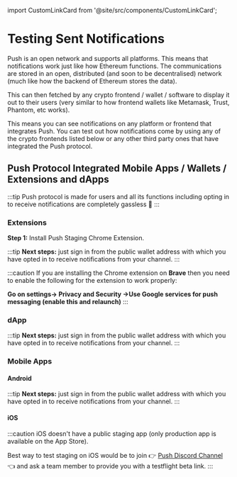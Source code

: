 import CustomLinkCard from '@site/src/components/CustomLinkCard';

# Testing Sent Notifications

Push is an open network and supports all platforms. This means that notifications work just like how Ethereum functions. The communications are stored in an open, distributed (and soon to be decentralised) network (much like how the backend of Ethereum stores the data).&#x20;

This can then fetched by any crypto frontend / wallet / software to display it out to their users (very similar to how frontend wallets like Metamask, Trust, Phantom, etc works).

This means you can see notifications on any platform or frontend that integrates Push. You can test out how notifications come by using any of the crypto frontends listed below or any other third party ones that have integrated the Push protocol.

## Push Protocol Integrated Mobile Apps / Wallets / Extensions and dApps

:::tip
Push protocol is made for users and all its functions including opting in to receive notifications are completely gassless :tada:
:::

### Extensions

**Step 1:** Install Push Staging Chrome Extension.

<CustomLinkCard text="Staging Environment" link="https://chrome.google.com/webstore/detail/push-staging-protocol-alp/bjiennpmhdcandkpigcploafccldlakj"/>

<CustomLinkCard text="Production Environment" link="https://chrome.google.com/webstore/detail/push-protocol-alpha/lbdcbpaldalgiieffakjhiccoeebchmg"/>

:::tip
**Next steps:** just sign in from the public wallet address with which you have opted in to receive notifications from your channel.
:::

:::caution
If you are installing the Chrome extension on **Brave** then you need to enable the following for the extension to work properly:

**Go on settings-> Privacy and Security ->Use Google services for push messaging (enable this and relaunch)**&#x20;
:::

### dApp

<CustomLinkCard text="Staging Environment" link="https://staging.push.org/"/>

<CustomLinkCard text="Production Environment" link="https://app.push.org/"/>

:::tip
**Next steps:** just sign in from the public wallet address with which you have opted in to receive notifications from your channel.
:::

### Mobile Apps

#### Android

<CustomLinkCard text="Staging Environment" link="https://play.google.com/store/apps/details?gl=US&hl=en&id=io.epns.epnsstaging"/>

<CustomLinkCard text="Production Environment" link="https://play.google.com/store/apps/details?gl=US&hl=en&id=io.epns.epns"/>

:::tip
**Next steps:** just sign in from the public wallet address with which you have opted in to receive notifications from your channel.
:::

#### iOS

:::caution
iOS doesn't have a public staging app (only production app is available on the App Store).

Best way to test staging on iOS would be to join :point_right: [Push Discord Channel](https://discord.com/invite/YVPB99F9W5) :point_left: and ask a team member to provide you with a testflight beta link.&#x20;
:::

<CustomLinkCard text="For Requesting Staging Environment App" link="https://discord.com/invite/pushprotocol"/>

<CustomLinkCard text="Production Environment" link="https://apps.apple.com/us/app/ethereum-push-service-epns/id1528614910"/>
